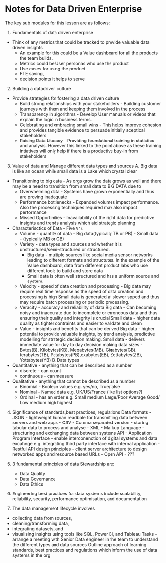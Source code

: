 # Notes for Data Driven Enterprise   

The key sub modules for this lesson are as follows:
1. Fundamentals of data driven enterprise
  - Think of any metrics that could be tracked to provide valuable data driven insights
    - An example for this could be a Value dashboard for all the products the team builds. 
    - Metrics could be User personas who use the product
    - Use cases for using the product
    - FTE saving, 
    - decision points it helps to serve
2. Building a datadriven culture
  - Provide strategies for fostering a data driven culture
    - Build strong relationships with your stakeholders - Building customer journeys with them and keeping them involved in the process
    - Transparency in algorithms - Develop User manuals or videos that explain the logic in business terms. 
    - Celebrating and embracing small wins - This helps improve cohesion and provides tangible evidence to persuade initially sceptical stakeholders
    - Raising Data Literacy - Providing foundational training in statistics and analysis. 
      However this linked to the point above as these training intiatives will only help if there is a productive buy-in from stakeholders
3. Value of data and Manage different data types and sources
A. Big data is like an ocean while small data is a Lake which crystal clear
  - Transitioning to big data - As orgs grow the data grows as well and there may be a need to transition from small data to BIG DATA due to
    - Overwhelming data - Systems have grown exponentially and thus are proving inadequate
    - Performance bottlenecks - Expanded volumes impact performance. Also the processing techniques required may also impact performance
    - Missed Opportinities - Inavailability of the right data for predictive insights and trends analysis which aid strategic planning
  - Characterisctics of Data - Five `V's`
    - Volume - quantity of data - Big data(typically TB or PB) - Small data - (typically MB or GB)
    - Variety - data types and sources and whether it is unstructured/semi-structured or structured.
      - Big data - multiple sources like social media sensor networks leading to different formats and structutes.
        In the example of the Value dashboard, data from different product labs who use different tools to build and store data
      - Small data is often well structured and has a uniform source and system.
    - Velocity - speed of data creation and processing - 
        Big data may require real time response as the speed of data creation and processing is high
        Small data is generated at slower spped and thus may require batch processing or periodic processing.
    - Veracity - accuracy and reliability of data
        Big data - Can becoming noisy and inaccurate due to incomplete or erroneous data and thus ensuring their quality and integrity is crucial
        Small data - higher data quality as tighter contraints and easier to validate and clean
    - Value -  insights and benefits that can be derived
        Big data - higher potential to provide valuable insights, by trend analysis, predictive modelling for strategic decision making.
        Small data - delivers immediate value for day to day decision making
data sizes - Bytes(B), Kilobytes(KB), Megabytes(MB), Gigabytes(GB), terabytes(TB), Petabytes(PB),exabytes(EB), Zettabytes(ZB), Yottabytes(YB)
B. Data types
  - Quantitative - anything that can be described as a number
    - discrete - can count
    - continuous - can measure
  - Qualitative - anything that cannot be described as a number
    - Binomial - Boolean values e.g. yes/no, True/false
    - Nominal - Named data e.g. UK/US/France (like list options?)
    - Ordinal - has an order e.g. Small medium Large/Poor Average Good/ Low medium high highest
4. Significance of standards,best practices, regulations
Data formats  - JSON - lightweight human readbale for transmitting data between servers and web apps
              - CSV - Comma separated version - storing tabular data to process and analyse
              - XML - Markup Language - structuring and exchanging data between systems
API - Application Program Interface - enable interconenction of digital systems and data excahnge e.g. integrating third party interface with internal application
        - Restful API design principles - client server architecture to design networked apps and resource based URLs
        - Open API - ???
5. 3 fundamental principles of data Stewardship are:
    - Data Quality
    - Data Governance
    - Data Ethics
6. Engineering best practices for data systems include scalability, reliability, security, performance optimisation, and documentation

7. The data management lifecycle involves 
  - collecting data from sources, 
  - cleaning/transforming data, 
  - integrating datasets, and 
  - visualising insights using tools like SQL, Power BI, and Tableau
Tasks - arrange a meeting with Senior Data engineer in the team to understand the different types and data sources
Outline approach of learning standards, best practices and regulations which inform the use of data systems in the org
